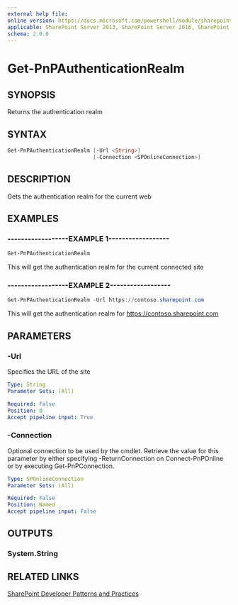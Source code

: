 ```yaml
---
external help file:
online version: https://docs.microsoft.com/powershell/module/sharepoint-pnp/get-pnpauthenticationrealm
applicable: SharePoint Server 2013, SharePoint Server 2016, SharePoint Server 2019, SharePoint Online
schema: 2.0.0
---
```


# Get-PnPAuthenticationRealm

## SYNOPSIS
Returns the authentication realm

## SYNTAX

```powershell
Get-PnPAuthenticationRealm [-Url <String>]
                           [-Connection <SPOnlineConnection>]
```

## DESCRIPTION
Gets the authentication realm for the current web

## EXAMPLES

### ------------------EXAMPLE 1------------------
```powershell
Get-PnPAuthenticationRealm
```

This will get the authentication realm for the current connected site

### ------------------EXAMPLE 2------------------
```powershell
Get-PnPAuthenticationRealm -Url https://contoso.sharepoint.com
```

This will get the authentication realm for https://contoso.sharepoint.com

## PARAMETERS

### -Url
Specifies the URL of the site

```yaml
Type: String
Parameter Sets: (All)

Required: False
Position: 0
Accept pipeline input: True
```

### -Connection
Optional connection to be used by the cmdlet. Retrieve the value for this parameter by either specifying -ReturnConnection on Connect-PnPOnline or by executing Get-PnPConnection.

```yaml
Type: SPOnlineConnection
Parameter Sets: (All)

Required: False
Position: Named
Accept pipeline input: False
```

## OUTPUTS

### System.String

## RELATED LINKS

[SharePoint Developer Patterns and Practices](https://aka.ms/sppnp)
